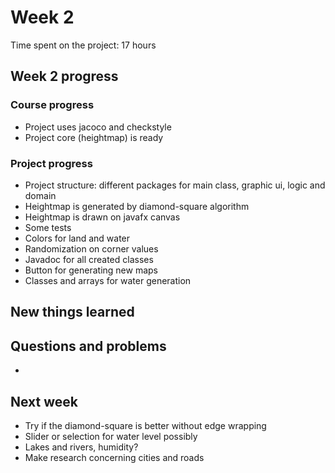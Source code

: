 # Week 2

Time spent on the project: 17 hours

## Week 2 progress

### Course progress

* Project uses jacoco and checkstyle
* Project core (heightmap) is ready

### Project progress

* Project structure: different packages for main class, graphic ui, logic and domain
* Heightmap is generated by diamond-square algorithm
* Heightmap is drawn on javafx canvas
* Some tests
* Colors for land and water
* Randomization on corner values
* Javadoc for all created classes
* Button for generating new maps
* Classes and arrays for water generation

## New things learned

## Questions and problems

* 

## Next week

* Try if the diamond-square is better without edge wrapping
* Slider or selection for water level possibly
* Lakes and rivers, humidity?
* Make research concerning cities and roads
